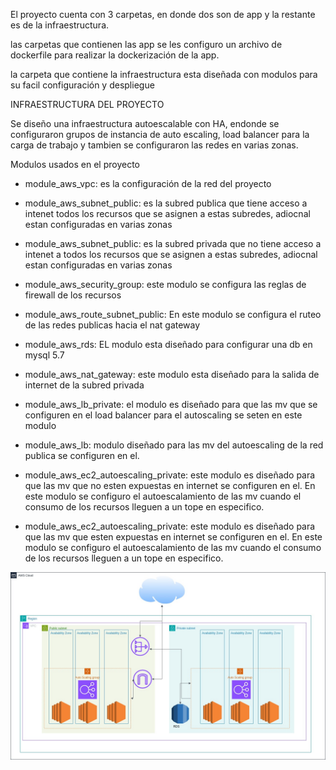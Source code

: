 El proyecto cuenta con 3 carpetas,  en donde dos son de app y la restante es de la infraestructura.

las carpetas que contienen las app se les configuro un archivo de dockerfile para realizar la dockerización de la app.

la carpeta que contiene la infraestructura  esta diseñada con modulos para su facil configuración y despliegue



INFRAESTRUCTURA DEL PROYECTO

Se diseño una infraestructura autoescalable con HA, endonde se configuraron grupos de instancia de auto escaling, load balancer para la carga de trabajo y tambien se configuraron las redes en varias zonas.


Modulos usados en el proyecto


- module_aws_vpc: es la configuración de la red del proyecto
- module_aws_subnet_public: es la subred publica que tiene acceso a intenet todos los recursos que se asignen a estas subredes, adiocnal estan configuradas en varias zonas

- module_aws_subnet_public: es la subred privada que no tiene acceso a intenet a todos los recursos que se asignen a estas subredes, adiocnal estan configuradas en varias zonas

- module_aws_security_group: este modulo se configura las reglas de firewall de los recursos

- module_aws_route_subnet_public: En este modulo se configura el ruteo de las redes publicas hacia el nat gateway
- module_aws_rds: EL modulo esta diseñado para configurar una db en mysql 5.7

- module_aws_nat_gateway: este modulo esta diseñado para la salida de internet de la subred privada 

- module_aws_lb_private: el modulo es diseñado para que las mv que se configuren en el load balancer para el autoscaling se seten en este modulo

- module_aws_lb: modulo diseñado para las mv del autoescaling de la red publica se configuren en el.

- module_aws_ec2_autoescaling_private: este modulo es diseñado para que las mv que no esten expuestas en internet se configuren en el. En este modulo se configuro el autoescalamiento de las mv cuando el consumo de los recursos lleguen a un tope en especifico.


- module_aws_ec2_autoescaling_private: este modulo es diseñado para que las mv que esten expuestas en internet se configuren en el. En este modulo se configuro el autoescalamiento de las mv cuando el consumo de los recursos lleguen a un tope en especifico.


![Screenshot of a comment on a GitHub issue showing an image, added in the Markdown, of an Octocat smiling and raising a tentacle.](diagrama.jpg)




